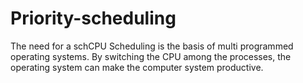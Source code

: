 # Priority-scheduling
The need for a schCPU Scheduling is the basis of multi programmed operating systems. By switching the CPU among the processes, the operating system can make the computer system productive.
